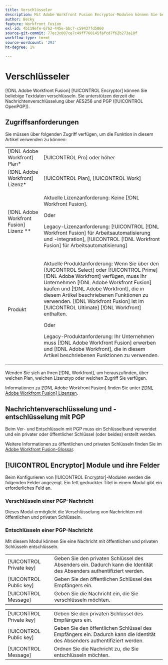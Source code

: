 ```yaml
---
title: Verschlüsseler
description: Mit Adobe Workfront Fusion Encryptor-Modulen können Sie beliebige Textdaten verschlüsseln. Sie unterstützen derzeit die Nachrichtenverschlüsselung über AES256 und PGP (OpenPGP).
author: Becky
feature: Workfront Fusion
exl-id: 4b119efe-6762-445e-bbc7-c59437fd5060
source-git-commit: 77ec3c007ce7c49ff760145fafcd7f62b273a18f
workflow-type: tm+mt
source-wordcount: '293'
ht-degree: 1%

---
```


# Verschlüsseler

[!DNL Adobe Workfront Fusion] [!UICONTROL Encryptor] können Sie beliebige Textdaten verschlüsseln. Sie unterstützen derzeit die Nachrichtenverschlüsselung über AES256 und PGP ([!UICONTROL OpenPGP]).

## Zugriffsanforderungen

Sie müssen über folgenden Zugriff verfügen, um die Funktion in diesem Artikel verwenden zu können:

<table style="table-layout:auto"> 
 <col> 
 <col> 
 <tbody> 
  <tr> 
   <td role="rowheader">[!DNL Adobe Workfront] Plan*</td>
  <td> <p>[!UICONTROL Pro] oder höher</p> </td>
  </tr> 
  <tr data-mc-conditions=""> 
   <td role="rowheader">[!DNL Adobe Workfront] Lizenz*</td>
   <td> <p>[!UICONTROL Plan], [!UICONTROL Work]</p> </td> 
  </tr> 
  <tr> 
   <td role="rowheader">[!DNL Adobe Workfront Fusion] Lizenz **</td> 
   <td>
   <p>Aktuelle Lizenzanforderung: Keine [!DNL Workfront Fusion].</p>
   <p>Oder</p>
   <p>Legacy-Lizenzanforderung: [!UICONTROL [!DNL Workfront Fusion] für Arbeitsautomatisierung und -integration], [!UICONTROL [!DNL Workfront Fusion] für Arbeitsautomatisierung]</p>
   </td> 
  </tr> 
  <tr> 
   <td role="rowheader">Produkt</td> 
   <td>
   <p>Aktuelle Produktanforderung: Wenn Sie über den [!UICONTROL Select] oder [!UICONTROL Prime] [!DNL Adobe Workfront] verfügen, muss Ihr Unternehmen [!DNL Adobe Workfront Fusion] kaufen und [!DNL Adobe Workfront], die in diesem Artikel beschriebenen Funktionen zu verwenden. [!DNL Workfront Fusion] ist im [!UICONTROL Ultimate] [!DNL Workfront] enthalten.</p>
   <p>Oder</p>
   <p>Legacy-Produktanforderung: Ihr Unternehmen muss [!DNL Adobe Workfront Fusion] erwerben und [!DNL Adobe Workfront], die in diesem Artikel beschriebenen Funktionen zu verwenden.</p>
   </td> 
  </tr> 
 </tbody> 
</table>

Wenden Sie sich an Ihren [!DNL Workfront], um herauszufinden, über welchen Plan, welchen Lizenztyp oder welchen Zugriff Sie verfügen.

Informationen zu [!DNL Adobe Workfront Fusion] finden Sie unter [[!DNL Adobe Workfront Fusion] Lizenzen](/help/workfront-fusion/set-up-and-manage-workfront-fusion/licensing-operations-overview/license-automation-vs-integration.md).

## Nachrichtenverschlüsselung und -entschlüsselung mit PGP

Beim Ver- und Entschlüsseln mit PGP muss ein Schlüsselbund verwendet und ein privater oder öffentlicher Schlüssel (oder beides) erstellt werden.

Weitere Informationen zu öffentlichen und privaten Schlüsseln finden Sie im [Adobe Workfront Fusion-Glossar](/help/workfront-fusion/get-started-with-fusion/understand-fusion/fusion-glossary.md). <!--For more information on keychains, see [Keys in [!DNL Adobe Workfront Fusion]]().-->

## [!UICONTROL Encryptor] Module und ihre Felder

Beim Konfigurieren von [!UICONTROL Encryptor]-Modulen werden die folgenden Felder angezeigt. Ein fett gedruckter Titel in einem Modul gibt ein erforderliches Feld an.

### Verschlüsseln einer PGP-Nachricht

Dieses Modul ermöglicht die Verschlüsselung von Nachrichten mit öffentlichen und privaten Schlüsseln.

<table style="table-layout:auto">
    <tr>
        <td>[!UICONTROL Private key]</td>
        <td>Geben Sie den privaten Schlüssel des Absenders ein. Dadurch kann die Identität des Absenders authentifiziert werden.</td>
    </tr>
    <tr>
        <td>[!UICONTROL Public key]</td>
        <td>Geben Sie den öffentlichen Schlüssel des Empfängers ein.</td>
    </tr>
    <tr>
        <td>[!UICONTROL Message]</td>
        <td>Geben Sie die Nachricht ein, die Sie verschlüsseln möchten.</td>
    </tr>

### Entschlüsseln einer PGP-Nachricht

Mit diesem Modul können Sie eine Nachricht mit öffentlichen und privaten Schlüsseln entschlüsseln.

<table style="table-layout:auto">
    <tr>
        <td>[!UICONTROL Private key]</td>
        <td>Geben Sie den privaten Schlüssel des Empfängers ein.</td>
    </tr>
    <tr>
        <td>[!UICONTROL Public key]</td>
        <td>Geben Sie den öffentlichen Schlüssel des Empfängers ein. Dadurch kann die Identität des Absenders authentifiziert werden.</td>
    </tr>
    <tr>
        <td>[!UICONTROL Message]</td>
        <td>Ordnen Sie die Nachricht zu, die Sie entschlüsseln möchten.</td>
    </tr>
</table>
